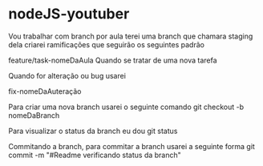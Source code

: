 # nodeJS-youtuber
Vou trabalhar com branch por aula
terei uma branch que chamara staging dela criarei ramificações que seguirão os seguintes padrão

feature/task-nomeDaAula
Quando se tratar de uma nova tarefa

Quando for alteração ou bug usarei 

fix-nomeDaAuteração

Para criar uma nova branch usarei o seguinte comando
git checkout -b nomeDaBranch

Para visualizar o status da branch eu dou 
git status

Commitando a branch, para commitar a branch usarei a seguinte forma
git commit -m "#Readme verificando status da branch"

